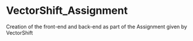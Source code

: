 # VectorShift_Assignment
Creation of the front-end and back-end as part of the Assignment given by VectorShift
